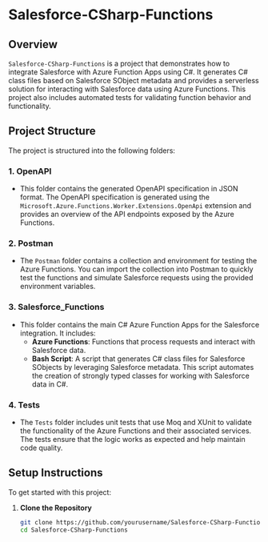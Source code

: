 # Salesforce-CSharp-Functions

## Overview

`Salesforce-CSharp-Functions` is a project that demonstrates how to integrate Salesforce with Azure Function Apps using C#. It generates C# class files based on Salesforce SObject metadata and provides a serverless solution for interacting with Salesforce data using Azure Functions. This project also includes automated tests for validating function behavior and functionality.

## Project Structure

The project is structured into the following folders:

### 1. **OpenAPI**

   - This folder contains the generated OpenAPI specification in JSON format. The OpenAPI specification is generated using the `Microsoft.Azure.Functions.Worker.Extensions.OpenApi` extension and provides an overview of the API endpoints exposed by the Azure Functions.

### 2. **Postman**

   - The `Postman` folder contains a collection and environment for testing the Azure Functions. You can import the collection into Postman to quickly test the functions and simulate Salesforce requests using the provided environment variables.

### 3. **Salesforce_Functions**

   - This folder contains the main C# Azure Function Apps for the Salesforce integration. It includes:
     - **Azure Functions**: Functions that process requests and interact with Salesforce data.
     - **Bash Script**: A script that generates C# class files for Salesforce SObjects by leveraging Salesforce metadata. This script automates the creation of strongly typed classes for working with Salesforce data in C#.

### 4. **Tests**

   - The `Tests` folder includes unit tests that use Moq and XUnit to validate the functionality of the Azure Functions and their associated services. The tests ensure that the logic works as expected and help maintain code quality.

## Setup Instructions

To get started with this project:

1. **Clone the Repository**

   ```bash
   git clone https://github.com/yourusername/Salesforce-CSharp-Functions.git
   cd Salesforce-CSharp-Functions

